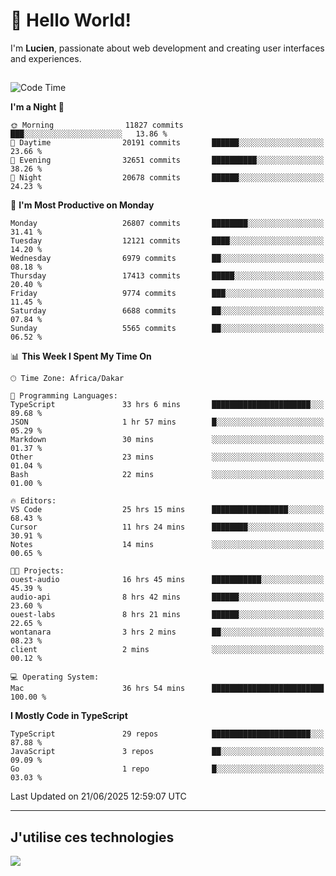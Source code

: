 # 👋 Hello World!

I'm **Lucien**, passionate about web development and creating user interfaces and experiences.

##

<!--START_SECTION:waka-->
![Code Time](http://img.shields.io/badge/Code%20Time-3%2C240%20hrs%2030%20mins-blue)

**I'm a Night 🦉** 

```text
🌞 Morning                11827 commits       ███░░░░░░░░░░░░░░░░░░░░░░   13.86 % 
🌆 Daytime                20191 commits       ██████░░░░░░░░░░░░░░░░░░░   23.66 % 
🌃 Evening                32651 commits       ██████████░░░░░░░░░░░░░░░   38.26 % 
🌙 Night                  20678 commits       ██████░░░░░░░░░░░░░░░░░░░   24.23 % 
```
📅 **I'm Most Productive on Monday** 

```text
Monday                   26807 commits       ████████░░░░░░░░░░░░░░░░░   31.41 % 
Tuesday                  12121 commits       ████░░░░░░░░░░░░░░░░░░░░░   14.20 % 
Wednesday                6979 commits        ██░░░░░░░░░░░░░░░░░░░░░░░   08.18 % 
Thursday                 17413 commits       █████░░░░░░░░░░░░░░░░░░░░   20.40 % 
Friday                   9774 commits        ███░░░░░░░░░░░░░░░░░░░░░░   11.45 % 
Saturday                 6688 commits        ██░░░░░░░░░░░░░░░░░░░░░░░   07.84 % 
Sunday                   5565 commits        ██░░░░░░░░░░░░░░░░░░░░░░░   06.52 % 
```


📊 **This Week I Spent My Time On** 

```text
🕑︎ Time Zone: Africa/Dakar

💬 Programming Languages: 
TypeScript               33 hrs 6 mins       ██████████████████████░░░   89.68 % 
JSON                     1 hr 57 mins        █░░░░░░░░░░░░░░░░░░░░░░░░   05.29 % 
Markdown                 30 mins             ░░░░░░░░░░░░░░░░░░░░░░░░░   01.37 % 
Other                    23 mins             ░░░░░░░░░░░░░░░░░░░░░░░░░   01.04 % 
Bash                     22 mins             ░░░░░░░░░░░░░░░░░░░░░░░░░   01.00 % 

🔥 Editors: 
VS Code                  25 hrs 15 mins      █████████████████░░░░░░░░   68.43 % 
Cursor                   11 hrs 24 mins      ████████░░░░░░░░░░░░░░░░░   30.91 % 
Notes                    14 mins             ░░░░░░░░░░░░░░░░░░░░░░░░░   00.65 % 

🐱‍💻 Projects: 
ouest-audio              16 hrs 45 mins      ███████████░░░░░░░░░░░░░░   45.39 % 
audio-api                8 hrs 42 mins       ██████░░░░░░░░░░░░░░░░░░░   23.60 % 
ouest-labs               8 hrs 21 mins       ██████░░░░░░░░░░░░░░░░░░░   22.65 % 
wontanara                3 hrs 2 mins        ██░░░░░░░░░░░░░░░░░░░░░░░   08.23 % 
client                   2 mins              ░░░░░░░░░░░░░░░░░░░░░░░░░   00.12 % 

💻 Operating System: 
Mac                      36 hrs 54 mins      █████████████████████████   100.00 % 
```

**I Mostly Code in TypeScript** 

```text
TypeScript               29 repos            ██████████████████████░░░   87.88 % 
JavaScript               3 repos             ██░░░░░░░░░░░░░░░░░░░░░░░   09.09 % 
Go                       1 repo              █░░░░░░░░░░░░░░░░░░░░░░░░   03.03 % 
```




 Last Updated on 21/06/2025 12:59:07 UTC
<!--END_SECTION:waka-->
---

## J'utilise ces technologies

<p align="left">
  <a href="https://skillicons.dev">
    <img src="https://skillicons.dev/icons?i=ts,js,go,ruby,css,scss,tailwind,react,vite,nextjs,docker,figma,ableton" />
  </a>
</p>

